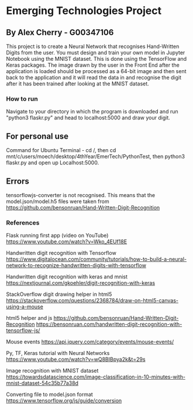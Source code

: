 # Emerging Technologies Project
## By Alex Cherry - G00347106

This project is to create a Neural Network that recognises Hand-Written Digits from the user. You must design and train your own model in Jupyter Notebook using the MNIST dataset. This is done using the TensorFlow and Keras packages. The image drawn by the user in the Front End after the application is loaded should be processed as a 64-bit image and then sent back to the application and it will read the data in and recognise the digit after it has been trained after looking at the MNIST dataset.

### How to run
Navigate to your directory in which the program is downloaded and run "python3 flaskr.py" and head to localhost:5000 and draw your digit.

## For personal use
Command for Ubuntu Terminal - cd /, then cd mnt/c/users/moech/desktop/4thYear/EmerTech/PythonTest, then python3 flaskr.py and open up Localhost:5000. 

## Errors 
tensorflowjs-converter is not recognised. This means that the model.json/model.h5 files were taken from https://github.com/bensonruan/Hand-Written-Digit-Recognition

### References

Flask running first app (video on YouTube)
https://www.youtube.com/watch?v=Wko_4EUf18E 

Handwritten digit recognition with Tensorflow
https://www.digitalocean.com/community/tutorials/how-to-build-a-neural-network-to-recognize-handwritten-digits-with-tensorflow

Handwritten digit recognition with keras and mnist
https://nextjournal.com/gkoehler/digit-recognition-with-keras

StackOverflow digit drawing helper in html5
https://stackoverflow.com/questions/2368784/draw-on-html5-canvas-using-a-mouse

html5 helper and js 
https://github.com/bensonruan/Hand-Written-Digit-Recognition
https://bensonruan.com/handwritten-digit-recognition-with-tensorflow-js/

Mouse events
https://api.jquery.com/category/events/mouse-events/

Py, TF, Keras tutorial with Neural Networks
https://www.youtube.com/watch?v=wQ8BIBpya2k&t=29s

Image recognition with MNIST dataset
https://towardsdatascience.com/image-classification-in-10-minutes-with-mnist-dataset-54c35b77a38d

Converting file to model.json format
https://www.tensorflow.org/js/guide/conversion


